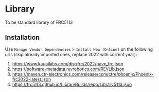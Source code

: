 # Library
To be standard library of FRC5113

## Installation
Use `Manage Vendor Dependencies` > `Install New (Online)` on the following urls (skip already imported ones, replace 2022 with current year):
1. https://www.kauailabs.com/dist/frc/2022/navx_frc.json
2. https://software-metadata.revrobotics.com/REVLib.json
3. https://maven.ctr-electronics.com/release/com/ctre/phoenix/Phoenix-frc2022-latest.json
4. https://frc5113.github.io/LibraryBuilds/repo/Library5113.json
